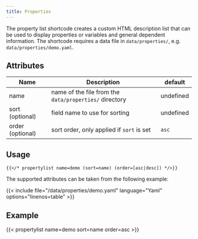```yaml
---
title: Properties
---
```


The property list shortcode creates a custom HTML description list that can be used to display properties or variables and general dependent information. The shortcode requires a data file in `data/properties/`, e.g. `data/properties/demo.yaml`.

## Attributes

| Name             | Description                                            | default   |
| ---------------- | ------------------------------------------------------ | --------- |
| name             | name of the file from the `data/properties/` directory | undefined |
| sort (optional)  | field name to use for sorting                          | undefined |
| order (optional) | sort order, only applied if `sort` is set              | `asc`     |

## Usage

<!-- prettier-ignore-start -->
```tpl
{{</* propertylist name=demo (sort=name) (order=[asc|desc]) */>}}
```
<!-- prettier-ignore-end -->

The supported attributes can be taken from the following example:

<!-- prettier-ignore-start -->
<!-- spellchecker-disable -->
{{< include file="/data/properties/demo.yaml" language="Yaml" options="linenos=table" >}}
<!-- spellchecker-enable -->
<!-- prettier-ignore-end -->

## Example

<!-- prettier-ignore-start -->
<!-- spellchecker-disable -->
{{< propertylist name=demo sort=name order=asc >}}
<!-- spellchecker-enable -->
<!-- prettier-ignore-end -->
